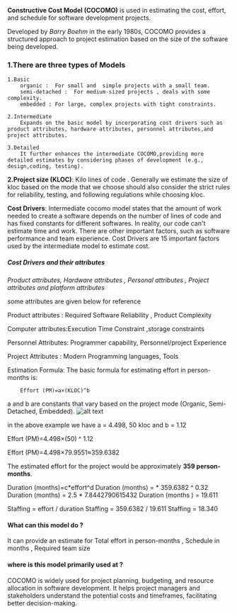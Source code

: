 **Constructive Cost Model (COCOMO)** is used in estimating the cost, effort, and schedule for software development projects. 

Developed by *Barry Boehm* in the early 1980s, COCOMO provides a structured approach to project estimation based on the size of the software being developed.

### 1.There are three types of Models 
    1.Basic
        organic :  For small and  simple projects with a small team.
        semi-detached :  For medium-sized projects , deals with some complexity.
        embedded : For large, complex projects with tight constraints.          
    
    2.Intermediate
        Expands on the basic model by incorporating cost drivers such as product attributes, hardware attributes, personnel attributes,and project attributes.

    3.Detailed
        It further enhances the intermediate COCOMO,providing more detailed estimates by considering phases of development (e.g., design,coding, testing).


**2.Project size (KLOC)**: Kilo lines of code . Generally we estimate the size of kloc based on the mode that we choose should also consider the strict rules for reliability, testing, and following regulations while choosing kloc.

**Cost Drivers**: 
    Intermediate cocomo model states that the amount of work needed to create a software depends on the number of lines of code and has fixed constants for different softwares. In reality, our code can't estimate time and work. There are other important factors, such as software performance and team experience. Cost Drivers are 15 important factors used by the intermediate model to estimate cost.

#####  Cost Drivers and their attributes 

*Product attributes, Hardware attributes , Personal attributes , Project attributes and platform attributes*

some attributes are given below for reference

Product attributes : Required Software Reliability , Product Complexity

Computer  attributes:Execution Time Constraint ,storage constraints

Personnel Attributes: Programmer capability, Personnel/project Experience 

Project Attributes : Modern Programming languages, Tools 

Estimation Formula: The basic formula for estimating effort in person-months is:
        
        Effort (PM)=a×(KLOC)^b 

a and b are constants that vary based on the project mode (Organic, Semi-Detached, Embedded).
![alt text](<Screenshot 2024-10-16 at 11.20.47 AM.png>)

in the above example we have a = 4.498, 50 kloc and b = 1.12

Effort (PM)=4.498×(50) ^ 1.12

Effort (PM)=4.498×79.9551≈359.6382

The estimated effort for the project would be approximately **359 person-months**.

Duration (months)=c*effort^d 
Duration (months) =    * 359.6382 ^ 0.32
Duration (months) =  2.5  * 7.8442790615432
Duration (months ) = 19.611

Staffing = effort / duration 
Staffing = 359.6382 / 19.611
Staffing = 18.340

#### What can this model do ?
It can provide an estimate for Total effort in person-months , Schedule in months , Required team size 

#### where is this model primarily used at ?
COCOMO is widely used for project planning, budgeting, and resource allocation in software development. It helps project managers and stakeholders understand the potential costs and timeframes, facilitating better decision-making.

